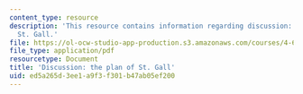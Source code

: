 ```yaml
---
content_type: resource
description: 'This resource contains information regarding discussion: the plan of
  St. Gall.'
file: https://ol-ocw-studio-app-production.s3.amazonaws.com/courses/4-605-introduction-to-the-history-and-theory-of-architecture-spring-2012/ed5a265d3ee1a9f3f301b47ab05ef200_MIT4_605S12_rec09.pdf
file_type: application/pdf
resourcetype: Document
title: 'Discussion: the plan of St. Gall'
uid: ed5a265d-3ee1-a9f3-f301-b47ab05ef200
---
```

